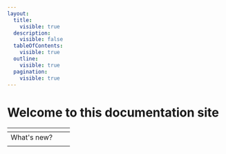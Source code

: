 ```yaml
---
layout:
  title:
    visible: true
  description:
    visible: false
  tableOfContents:
    visible: true
  outline:
    visible: true
  pagination:
    visible: true
---
```


# Welcome to this documentation site

<table data-view="cards"><thead><tr><th></th><th></th><th data-hidden data-card-cover data-type="files"></th></tr></thead><tbody><tr><td>What's new?</td><td></td><td></td></tr><tr><td></td><td></td><td></td></tr></tbody></table>


